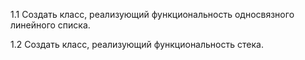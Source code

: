 1.1
Создать класс, реализующий функциональность односвязного линейного списка.

1.2
Создать класс, реализующий функциональность стека.
